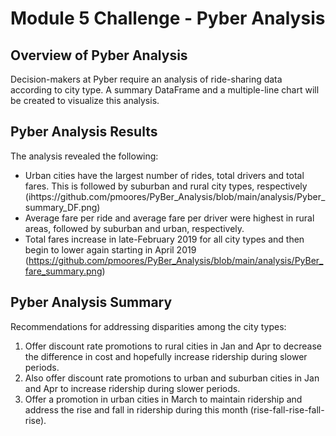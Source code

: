 # Module 5 Challenge - Pyber Analysis

## Overview of Pyber Analysis
Decision-makers at Pyber require an analysis of ride-sharing data according to city type. A summary DataFrame and a multiple-line chart will be created to visualize this analysis.




## Pyber Analysis Results
The analysis revealed the following:
- Urban cities have the largest number of rides, total drivers and total fares. This is followed by suburban and rural city types, respectively (ihttps://github.com/pmoores/PyBer_Analysis/blob/main/analysis/Pyber_summary_DF.png)
- Average fare per ride and average fare per driver were highest in rural areas, followed by suburban and urban, respectively.
- Total fares increase in late-February 2019 for all city types and then begin to lower again starting in April 2019 (https://github.com/pmoores/PyBer_Analysis/blob/main/analysis/PyBer_fare_summary.png)


## Pyber Analysis Summary
Recommendations for addressing disparities among the city types:
1) Offer discount rate promotions to rural cities in Jan and Apr to decrease the difference in cost and hopefully increase ridership during slower periods.
2) Also offer discount rate promotions to urban and suburban cities in Jan and Apr to increase ridership during slower periods.
3) Offer a promotion in urban cities in March to maintain ridership and address the rise and fall in ridership during this month (rise-fall-rise-fall-rise).